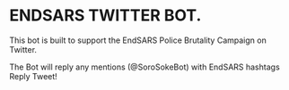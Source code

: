 # ENDSARS TWITTER BOT. 

This bot is built to support the EndSARS Police Brutality Campaign on Twitter. 

The Bot will reply any mentions (@SoroSokeBot) with EndSARS hashtags Reply Tweet! 
